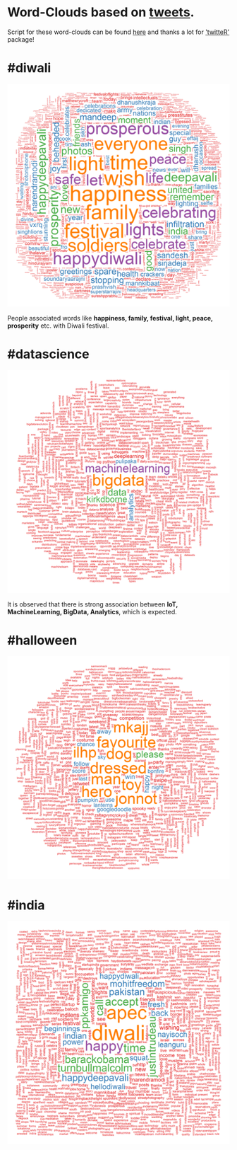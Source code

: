 # Word-Clouds based on [tweets](https://twitter.com/?lang=en).

Script for these word-clouds can be found [here](https://github.com/puneeth019/twitteR_scrape/tree/master/scripts) and thanks a lot for ['twitteR'](https://cran.r-project.org/web/packages/twitteR/index.html) package!

# #diwali

![alt_text](word-clouds/%23Diwali.png "#diwali")

People associated words like **happiness, family, festival, light, peace, prosperity** etc. with Diwali festival.

# #datascience

![alt_text](word-clouds/%23datascience.png "#datascience")

It is observed that there is strong association between **IoT, MachineLearning, BigData, Analytics**, which is expected.

# #halloween

![alt_text](word-clouds/%23halloween.png "#halloween")

# #india

![alt_text](word-clouds/%23india.png "#india")
